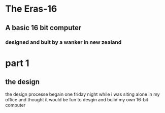 # The Eras-16    
## A basic 16 bit computer 
### designed and bult by a wanker in new zealand 

# part 1
## the design 
the design processe begain one friday night while i was siting alone in my office and thought it would be fun to desgin and bulid my own 16-bit computer  